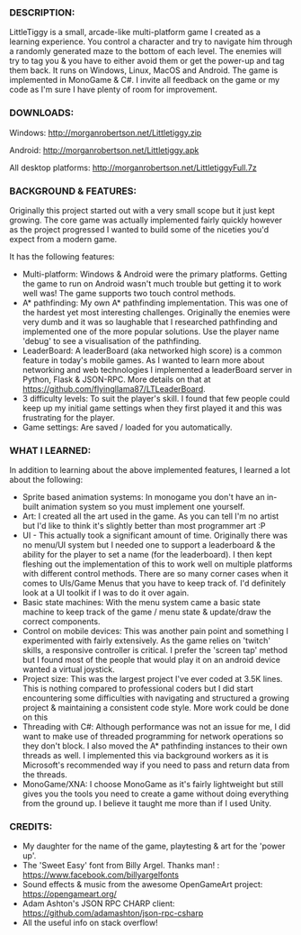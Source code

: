 ### DESCRIPTION:

LittleTiggy is a small, arcade-like multi-platform game I created as a learning experience.  You control a character and try to navigate him through a randomly generated maze to the bottom of each level.  The enemies will try to tag you & you have to either avoid them or get the power-up and tag them back.  It runs on Windows, Linux, MacOS and Android.  The game is implemented in MonoGame & C#.  I invite all feedback on the game or my code as I'm sure I have plenty of room for improvement.

### DOWNLOADS:

Windows:
http://morganrobertson.net/Littletiggy.zip

Android:
http://morganrobertson.net/Littletiggy.apk

All desktop platforms:
http://morganrobertson.net/LittletiggyFull.7z

### BACKGROUND & FEATURES:

Originally this project started out with a very small scope but it just kept growing.  The core game was actually implemented fairly quickly however as the project progressed I wanted to build some of the niceties you'd expect from a modern game.

It has the following features:

- Multi-platform: Windows & Android were the primary platforms.  Getting the game to run on Android wasn't much trouble but getting it to work well was!  The game supports two touch control methods.
- A* pathfinding: My own A* pathfinding implementation.  This was one of the hardest yet most interesting challenges.  Originally the enemies were very dumb and it was so laughable that I researched pathfinding and implemented one of the more popular solutions.  Use the player name 'debug' to see a visualisation of the pathfinding.
- LeaderBoard: A leaderBoard (aka networked high score) is a common feature in today's mobile games.  As I wanted to learn more about networking and web technologies I implemented a leaderBoard server in Python, Flask & JSON-RPC.  More details on that at https://github.com/flyingllama87/LTLeaderBoard.
- 3 difficulty levels: To suit the player's skill.  I found that few people could keep up my initial game settings when they first played it and this was frustrating for the player.  
- Game settings: Are saved / loaded for you automatically.

### WHAT I LEARNED:

In addition to learning about the above implemented features, I learned a lot about the following:

- Sprite based animation systems: In monogame you don't have an in-built animation system so you must implement one yourself.
- Art: I created all the art used in the game.  As you can tell I'm no artist but I'd like to think it's slightly better than most programmer art :P
- UI - This actually took a significant amount of time.  Originally there was no menu/UI system but I needed one to support a leaderboard & the ability for the player to set a name (for the leaderboard).  I then kept fleshing out the implementation of this to work well on multiple platforms with different control methods.  There are so many corner cases when it comes to UIs/Game Menus that you have to keep track of.  I'd definitely look at a UI toolkit if I was to do it over again.
- Basic state machines: With the menu system came a basic state machine to keep track of the game / menu state & update/draw the correct components.
- Control on mobile devices: This was another pain point and something I experimented with fairly extensively.  As the game relies on 'twitch' skills, a responsive controller is critical.  I prefer the 'screen tap' method but I found most of the people that would play it on an android device wanted a virtual joystick.
- Project size: This was the largest project I've ever coded at 3.5K lines.  This is nothing compared to professional coders but I did start encountering some difficulties with navigating and structured a growing project & maintaining a consistent code style.  More work could be done on this 
- Threading with C#:  Although performance was not an issue for me, I did want to make use of threaded programming for network operations so they don't block.  I also moved the A* pathfinding instances to their own threads as well.  I implemented this via background workers as it is Microsoft's recommended way if you need to pass and return data from the threads.
- MonoGame/XNA: I choose MonoGame as it's fairly lightweight but still gives you the tools you need to create a game without doing everything from the ground up.  I believe it taught me more than if I used Unity.  

### CREDITS:

- My daughter for the name of the game, playtesting & art for the 'power up'.
- The 'Sweet Easy' font from Billy Argel.  Thanks man! : https://www.facebook.com/billyargelfonts
- Sound effects & music from the awesome OpenGameArt project: https://opengameart.org/
- Adam Ashton's JSON RPC CHARP client: https://github.com/adamashton/json-rpc-csharp
- All the useful info on stack overflow!
